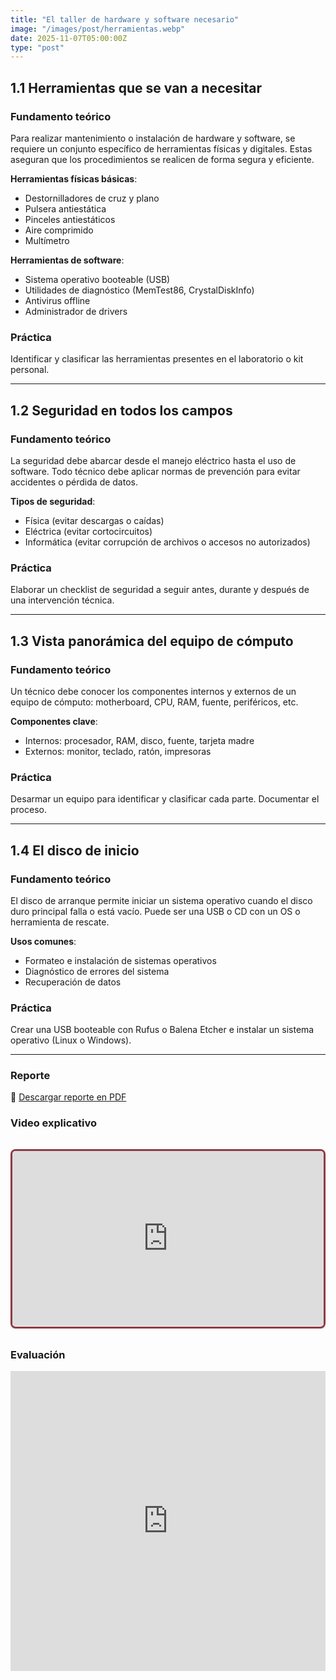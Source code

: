 ```yaml
---
title: "El taller de hardware y software necesario"
image: "/images/post/herramientas.webp"
date: 2025-11-07T05:00:00Z
type: "post"
---
```


## 1.1 Herramientas que se van a necesitar

### Fundamento teórico
Para realizar mantenimiento o instalación de hardware y software, se requiere un conjunto específico de herramientas físicas y digitales. Estas aseguran que los procedimientos se realicen de forma segura y eficiente.

**Herramientas físicas básicas**:
- Destornilladores de cruz y plano
- Pulsera antiestática
- Pinceles antiestáticos
- Aire comprimido
- Multímetro

**Herramientas de software**:
- Sistema operativo booteable (USB)
- Utilidades de diagnóstico (MemTest86, CrystalDiskInfo)
- Antivirus offline
- Administrador de drivers

### Práctica
Identificar y clasificar las herramientas presentes en el laboratorio o kit personal.


---

## 1.2 Seguridad en todos los campos

### Fundamento teórico
La seguridad debe abarcar desde el manejo eléctrico hasta el uso de software. Todo técnico debe aplicar normas de prevención para evitar accidentes o pérdida de datos.

**Tipos de seguridad**:
- Física (evitar descargas o caídas)
- Eléctrica (evitar cortocircuitos)
- Informática (evitar corrupción de archivos o accesos no autorizados)

### Práctica
Elaborar un checklist de seguridad a seguir antes, durante y después de una intervención técnica.

---

## 1.3 Vista panorámica del equipo de cómputo

### Fundamento teórico
Un técnico debe conocer los componentes internos y externos de un equipo de cómputo: motherboard, CPU, RAM, fuente, periféricos, etc.

**Componentes clave**:
- Internos: procesador, RAM, disco, fuente, tarjeta madre
- Externos: monitor, teclado, ratón, impresoras

### Práctica
Desarmar un equipo para identificar y clasificar cada parte. Documentar el proceso.

---

## 1.4 El disco de inicio

### Fundamento teórico
El disco de arranque permite iniciar un sistema operativo cuando el disco duro principal falla o está vacío. Puede ser una USB o CD con un OS o herramienta de rescate.

**Usos comunes**:
- Formateo e instalación de sistemas operativos
- Diagnóstico de errores del sistema
- Recuperación de datos

### Práctica
Crear una USB booteable con Rufus o Balena Etcher e instalar un sistema operativo (Linux o Windows).

---

### Reporte
📄 [Descargar reporte en PDF](./reportes/disco_inicio.pdf)

### Video explicativo
<div class="video-wrapper">
  <div class="video-container">
    <iframe
      src="https://www.youtube.com/embed/FvP6XtbuIss"
      title="Explicación de Series de Taylor"
      frameborder="0"
      allow="accelerometer; autoplay; clipboard-write; encrypted-media; gyroscope; picture-in-picture"
      allowfullscreen
    ></iframe>
  </div>
</div>

<style>
  .video-wrapper {
    max-width: 800px;
    margin: 2rem auto;
    border: 3px solid #8e3b46; 
    border-radius: 0.5rem; 
    overflow: hidden;
    box-shadow: 0 1px 3px rgba(0,0,0,0.1); /* Sombra suave */
  }

  .video-container {
    position: relative;
    padding-bottom: 56.25%; /* Relación 16:9 */
    height: 0;
    overflow: hidden;
  }

  .video-container iframe {
    position: absolute;
    top: 0;
    left: 0;
    width: 100%;
    height: 100%;
  }
</style>


### Evaluación
<iframe width="640px" height="480px" src="https://forms.cloud.microsoft/r/WekTkfTPEt?embed=true" frameborder="0" marginwidth="0" marginheight="0" style="border: none; max-width:100%; max-height:100vh" allowfullscreen webkitallowfullscreen mozallowfullscreen msallowfullscreen> </iframe>
